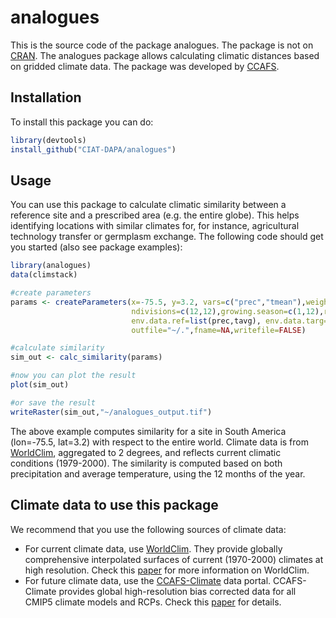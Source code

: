 # analogues
This is the source code of the package analogues. The package is not on [CRAN](https://cran.r-project.org/web/packages/raster/index.html). The analogues package allows calculating climatic distances based on gridded climate data. The package was developed by [CCAFS](https://ccafs.cgiar.org).

## Installation
To install this package you can do:

```r
library(devtools)
install_github("CIAT-DAPA/analogues")
```

## Usage
You can use this package to calculate climatic similarity between a reference site and a prescribed area (e.g. the entire globe). This helps identifying locations with similar climates for, for instance, agricultural technology transfer or germplasm exchange. The following code should get you started (also see package examples):

```r
library(analogues)
data(climstack)

#create parameters
params <- createParameters(x=-75.5, y=3.2, vars=c("prec","tmean"),weights=c(0.5,0.5),
                           ndivisions=c(12,12),growing.season=c(1,12),rotation="tmean",threshold=1,
                           env.data.ref=list(prec,tavg), env.data.targ=list(prec,tavg),
                           outfile="~/.",fname=NA,writefile=FALSE)

#calculate similarity
sim_out <- calc_similarity(params)

#now you can plot the result
plot(sim_out)

#or save the result
writeRaster(sim_out,"~/analogues_output.tif")
```

The above example computes similarity for a site in South America (lon=-75.5, lat=3.2) with respect to the entire world. Climate data is from [WorldClim](http://worldclim.org), aggregated to 2 degrees, and reflects current climatic conditions (1979-2000). The similarity is computed based on both precipitation and average temperature, using the 12 months of the year.

## Climate data to use this package
We recommend that you use the following sources of climate data:
* For current climate data, use [WorldClim](http://worldclim.org). They provide globally comprehensive interpolated surfaces of current (1970-2000) climates at high resolution. Check this [paper](https://doi.org/10.1002/joc.5086) for more information on WorldClim.
* For future climate data, use the [CCAFS-Climate](http://ccafs-climate.org) data portal. CCAFS-Climate provides global high-resolution bias corrected data for all CMIP5 climate models and RCPs. Check this [paper](https://doi.org/10.1038/s41597-019-0343-8) for details.

